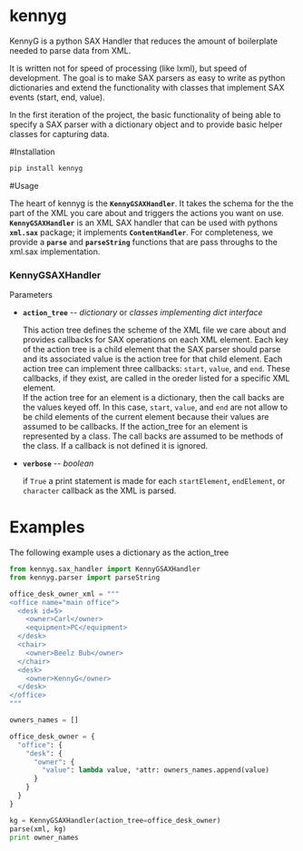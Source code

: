 kennyg
======

KennyG is a python SAX Handler that reduces the amount of boilerplate needed to parse data from XML.

It is written not for speed of processing (like lxml), but speed of development.  The goal is to make SAX parsers as easy to write as python dictionaries and extend the functionality with classes that implement SAX events (start, end, value).

In the first iteration of the project, the basic functionality of being able to specify a SAX parser with a dictionary object and to provide basic helper classes for capturing data.


#Installation

```sh
pip install kennyg
```

#Usage

The heart of kennyg is the **`KennyGSAXHandler`**.  It takes the schema for the the part of the XML you care about and triggers the actions you want on use.  **`KennyGSAXHandler`** is an XML SAX handler that can be used with pythons **`xml.sax`** package; it implements **`ContentHandler`**.  For completeness, we provide a **`parse`** and **`parseString`** functions that are pass throughs to the xml.sax implementation.

### KennyGSAXHandler

Parameters

* **`action_tree`**  -- *dictionary* or *classes implementing dict interface*

    This action tree defines the scheme of the XML file we care about and provides callbacks for SAX operations on each XML element. Each key of the action tree is a child element that the SAX parser should parse and its associated value is the action tree for that child element. Each action tree can implement three callbacks: `start`, `value`, and `end`.  These callbacks, if they exist, are called in the oreder listed for a specific XML element.  
    If the action tree for an element is a dictionary, then the call backs are the values keyed off.  In this case, `start`, `value`, and `end` are not allow to be child elements of the current element because their values are assumed to be callbacks.  If the action_tree for an element is represented by a class.  The call backs are assumed to be methods of the class.  If a callback is not defined it is ignored.

* **`verbose`** -- *boolean*
    
    if `True` a print statement is made for each `startElement`, `endElement`, or `character` callback as the XML is parsed.


Examples
======

The following example uses a dictionary as the action_tree
```python
from kennyg.sax_handler import KennyGSAXHandler
from kennyg.parser import parseString

office_desk_owner_xml = """
<office name="main office">
  <desk id=5>
    <owner>Carl</owner>
    <equipment>PC</equipment>
  </desk>
  <chair>
    <owner>Beelz Bub</owner>
  </chair>
  <desk>
    <owner>KennyG</owner>
  </desk>
</office>
"""

owners_names = []

office_desk_owner = {
  "office": {
    "desk": {
      "owner": {
        "value": lambda value, *attr: owners_names.append(value)
      }
    }
  }
}

kg = KennyGSAXHandler(action_tree=office_desk_owner)
parse(xml, kg)
print owner_names

```

